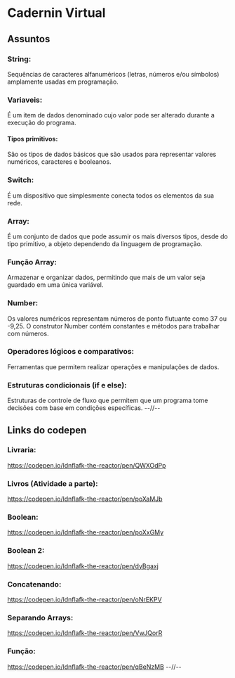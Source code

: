 # Cadernin Virtual
## Assuntos
### String:
Sequências de caracteres alfanuméricos (letras, números e/ou símbolos) amplamente usadas em programação.
### Variaveis:
É um item de dados denominado cujo valor pode ser alterado durante a execução do programa.
#### Tipos primitivos:
São os tipos de dados básicos que são usados para representar valores numéricos, caracteres e booleanos.
### Switch:
É um dispositivo que simplesmente conecta todos os elementos da sua rede.
### Array:
É um conjunto de dados que pode assumir os mais diversos tipos, desde do tipo primitivo, a objeto dependendo da linguagem de programação.
### Função Array:
Armazenar e organizar dados, permitindo que mais de um valor seja guardado em uma única variável. 
### Number:
Os valores numéricos representam números de ponto flutuante como 37 ou -9,25. O construtor Number contém constantes e métodos para trabalhar com números.
### Operadores lógicos e comparativos:
Ferramentas que permitem realizar operações e manipulações de dados.
### Estruturas condicionais (if e else):
Estruturas de controle de fluxo que permitem que um programa tome decisões com base em condições específicas. 
--//--
## Links do codepen
### Livraria:
https://codepen.io/ldnflafk-the-reactor/pen/QWXOdPp
### Livros (Atividade a parte): 
https://codepen.io/ldnflafk-the-reactor/pen/poXaMJb
### Boolean:
https://codepen.io/ldnflafk-the-reactor/pen/poXxGMy
### Boolean 2:
https://codepen.io/ldnflafk-the-reactor/pen/dyBgaxj
### Concatenando:
https://codepen.io/ldnflafk-the-reactor/pen/oNrEKPV
### Separando Arrays:
https://codepen.io/ldnflafk-the-reactor/pen/VwJQorR
### Função:
https://codepen.io/ldnflafk-the-reactor/pen/qBeNzMB
--//--
